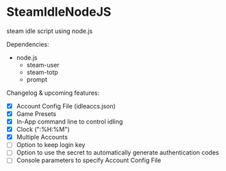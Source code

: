 # SteamIdleNodeJS
steam idle script using node.js

Dependencies:
* node.js
  * steam-user
  * steam-totp
  * prompt

Changelog & upcoming features:
- [x] Account Config File (idleaccs.json)
- [x] Game Presets
- [x] In-App command line to control idling
- [x] Clock (":%H:%M")
- [x] Multiple Accounts
- [ ] Option to keep login key
- [ ] Option to use the secret to automatically generate authentication codes
- [ ] Console parameters to specify Account Config File
